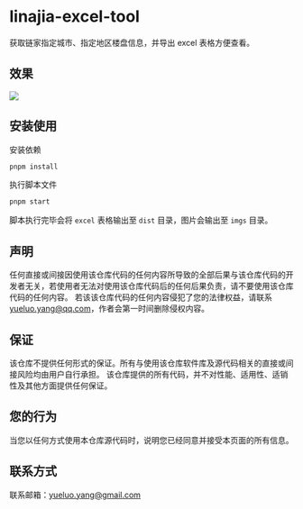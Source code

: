 # linajia-excel-tool

获取链家指定城市、指定地区楼盘信息，并导出 excel 表格方便查看。

## 效果

<img src="https://img.yueluo.club/blog/img/3710b7d0a76201e8e01d92c33b7fc9128.png" />

## 安装使用

安装依赖

```js
pnpm install
```

执行脚本文件

```js
pnpm start
```

脚本执行完毕会将 `excel` 表格输出至 `dist` 目录，图片会输出至 `imgs` 目录。

## 声明

任何直接或间接因使用该仓库代码的任何内容所导致的全部后果与该仓库代码的开发者无关，若使用者无法对使用该仓库代码后的任何后果负责，请不要使用该仓库代码的任何内容。
若该该仓库代码的任何内容侵犯了您的法律权益，请联系 yueluo.yang@qq.com，作者会第一时间删除侵权内容。

## 保证

该仓库不提供任何形式的保证。所有与使用该仓库软件库及源代码相关的直接或间接风险均由用户自行承担。
该仓库提供的所有代码，并不对性能、适用性、适销性及其他方面提供任何保证。

## 您的行为

当您以任何方式使用本仓库源代码时，说明您已经同意并接受本页面的所有信息。

## 联系方式

联系邮箱：yueluo.yang@gmail.com
